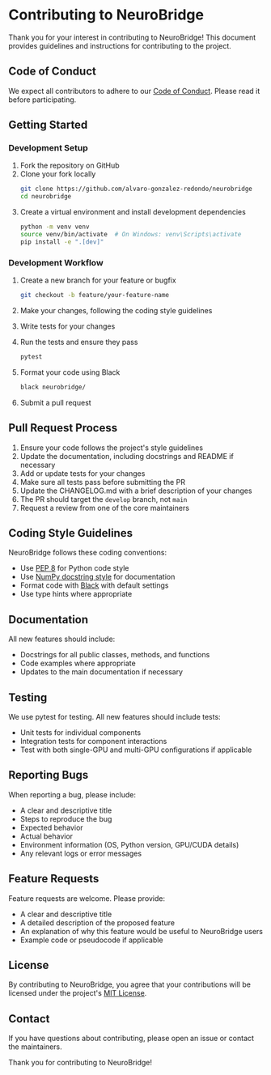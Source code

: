 # Contributing to NeuroBridge

Thank you for your interest in contributing to NeuroBridge! This document provides guidelines and instructions for contributing to the project.

## Code of Conduct

We expect all contributors to adhere to our [Code of Conduct](CODE_OF_CONDUCT.md). Please read it before participating.

## Getting Started

### Development Setup

1. Fork the repository on GitHub
2. Clone your fork locally
   ```bash
   git clone https://github.com/alvaro-gonzalez-redondo/neurobridge
   cd neurobridge
   ```
3. Create a virtual environment and install development dependencies
   ```bash
   python -m venv venv
   source venv/bin/activate  # On Windows: venv\Scripts\activate
   pip install -e ".[dev]"
   ```

### Development Workflow

1. Create a new branch for your feature or bugfix
   ```bash
   git checkout -b feature/your-feature-name
   ```
   
2. Make your changes, following the coding style guidelines

3. Write tests for your changes

4. Run the tests and ensure they pass
   ```bash
   pytest
   ```

5. Format your code using Black
   ```bash
   black neurobridge/
   ```

6. Submit a pull request

## Pull Request Process

1. Ensure your code follows the project's style guidelines
2. Update the documentation, including docstrings and README if necessary
3. Add or update tests for your changes
4. Make sure all tests pass before submitting the PR
5. Update the CHANGELOG.md with a brief description of your changes
6. The PR should target the `develop` branch, not `main`
7. Request a review from one of the core maintainers

## Coding Style Guidelines

NeuroBridge follows these coding conventions:

- Use [PEP 8](https://peps.python.org/pep-0008/) for Python code style
- Use [NumPy docstring style](https://numpydoc.readthedocs.io/en/latest/format.html) for documentation
- Format code with [Black](https://black.readthedocs.io/en/stable/) with default settings
- Use type hints where appropriate

## Documentation

All new features should include:

- Docstrings for all public classes, methods, and functions
- Code examples where appropriate
- Updates to the main documentation if necessary

## Testing

We use pytest for testing. All new features should include tests:

- Unit tests for individual components
- Integration tests for component interactions
- Test with both single-GPU and multi-GPU configurations if applicable

## Reporting Bugs

When reporting a bug, please include:

- A clear and descriptive title
- Steps to reproduce the bug
- Expected behavior
- Actual behavior
- Environment information (OS, Python version, GPU/CUDA details)
- Any relevant logs or error messages

## Feature Requests

Feature requests are welcome. Please provide:

- A clear and descriptive title
- A detailed description of the proposed feature
- An explanation of why this feature would be useful to NeuroBridge users
- Example code or pseudocode if applicable

## License

By contributing to NeuroBridge, you agree that your contributions will be licensed under the project's [MIT License](LICENSE).

## Contact

If you have questions about contributing, please open an issue or contact the maintainers.

Thank you for contributing to NeuroBridge!
